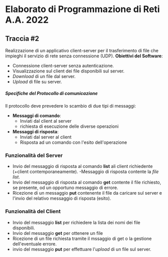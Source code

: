 # Elaborato di Programmazione di Reti A.A. 2022
## Traccia #2
Realizzazione di un applicativo client-server per il trasferimento di file che impieghi il servizio di rete senza connessione (UDP).
**Obiettivi del Software**:
- Connessione client-server senza autenticazione.
- Visualizzazione sul client dei file disponibili sul server.
- *Download* di un file dal server.
- *Upload* di file su server.

##### Specifiche del Protocollo di comunicazione
Il protocollo deve prevedere lo scambio di due tipi di messaggi:
- **Messaggi di comando**:
  - Inviati dal client al server
  - richiesta di esecuzione delle diverse operazioni
- **Messaggi di risposta**:
  - Inviati dal server al client
  - Risposta ad un comando con l'esito dell'operazione

### Funzionalità del Server
- Invio del messaggio di risposta al comando **list** ali client richiedente (+client contemporaneamente).
-Messaggio di risposta contente la *file list*.
- Invio del messaggio di risposta al comando **get** contente il file richiesto, se presente, od un opportuno messaggio di errore.
- Ricezione di un messaggio **put** contenente il file da caricare sul server e l'invio del relativo messaggio di risposta (esito).
  
### Funzionalità del Client
- Invio del messaggio **list** per richiedere la lista dei nomi dei file disponibili.
- Invio del messaggio **get** per ottenere un file
- Ricezione di un file richiesta tramite il mssaggio di get o la gestione dell'eventuale errore.
- invio del messaggio **put** per effettuare l'*upload* di un file sul server.